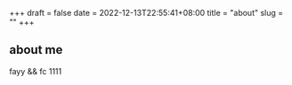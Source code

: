 +++ 
draft = false
date = 2022-12-13T22:55:41+08:00
title = "about"
slug = "" 
+++


## about me
fayy && fc  1111
